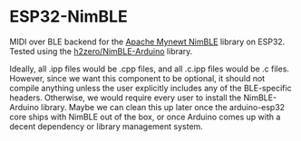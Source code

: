 # ESP32-NimBLE

MIDI over BLE backend for the [Apache Mynewt NimBLE](https://github.com/apache/mynewt-nimble) library
on ESP32. Tested using the [h2zero/NimBLE-Arduino](https://github.com/h2zero/NimBLE-Arduino) library.

Ideally, all .ipp files would be .cpp files, and all .c.ipp files would be .c
files. However, since we want this component to be optional, it should not
compile anything unless the user explicitly includes any of the BLE-specific
headers. Otherwise, we would require every user to install the NimBLE-Arduino
library. Maybe we can clean this up later once the arduino-esp32 core ships
with NimBLE out of the box, or once Arduino comes up with a decent dependency
or library management system.
